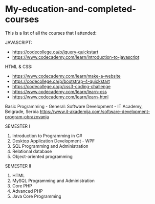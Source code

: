 # My-education-and-completed-courses
This is a list of all the courses that I attended:

JAVASCRIPT:

* https://codecollege.ca/p/jquery-quickstart
* https://www.codecademy.com/learn/introduction-to-javascript

HTML & CSS:

* https://www.codecademy.com/learn/make-a-website
* https://codecollege.ca/p/bootstrap-4-quickstart
* https://codecollege.ca/p/css3-coding-challenge
* https://www.codecademy.com/learn/learn-css
* https://www.codecademy.com/learn/learn-html

Basic Programming - General:
Software Development - IT Academy, Belgrade, Serbia
https://www.it-akademija.com/software-development-program-obrazovanja

SEMESTER I
1. Introduction to Programming in C#
2. Desktop Application Development - WPF
3. SQL Programming and Administration
4. Relational database
5. Object-oriented programming

SEMESTER II
1. HTML
2. MySQL Programming and Administration
3. Core PHP
4. Advanced PHP
5. Java Core Programming
